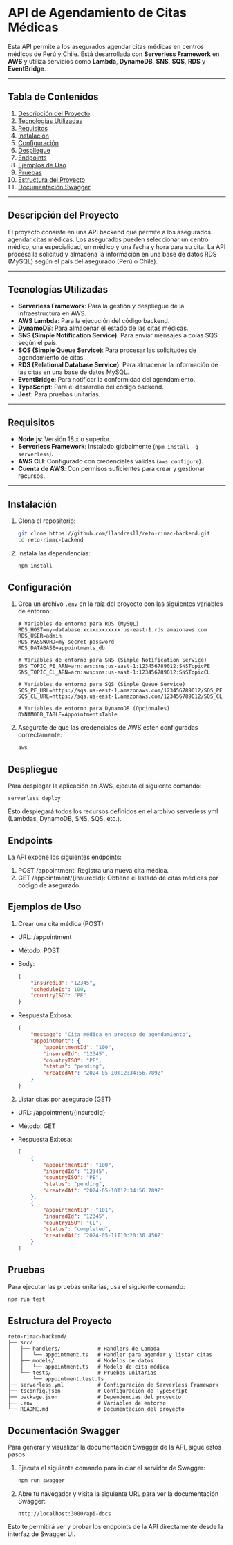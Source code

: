 # **API de Agendamiento de Citas Médicas**

Esta API permite a los asegurados agendar citas médicas en centros médicos de Perú y Chile. Está desarrollada con **Serverless Framework** en **AWS** y utiliza servicios como **Lambda**, **DynamoDB**, **SNS**, **SQS**, **RDS** y **EventBridge**.

---

## **Tabla de Contenidos**

1. [Descripción del Proyecto](#descripción-del-proyecto)
2. [Tecnologías Utilizadas](#tecnologías-utilizadas)
3. [Requisitos](#requisitos)
4. [Instalación](#instalación)
5. [Configuración](#configuración)
6. [Despliegue](#despliegue)
7. [Endpoints](#endpoints)
8. [Ejemplos de Uso](#ejemplos-de-uso)
9. [Pruebas](#pruebas)
10. [Estructura del Proyecto](#estructura-del-proyecto)
11. [Documentación Swagger](#documentación-swagger)

---

## **Descripción del Proyecto**

El proyecto consiste en una API backend que permite a los asegurados agendar citas médicas. Los asegurados pueden seleccionar un centro médico, una especialidad, un médico y una fecha y hora para su cita. La API procesa la solicitud y almacena la información en una base de datos RDS (MySQL) según el país del asegurado (Perú o Chile).

---

## **Tecnologías Utilizadas**

- **Serverless Framework**: Para la gestión y despliegue de la infraestructura en AWS.
- **AWS Lambda**: Para la ejecución del código backend.
- **DynamoDB**: Para almacenar el estado de las citas médicas.
- **SNS (Simple Notification Service)**: Para enviar mensajes a colas SQS según el país.
- **SQS (Simple Queue Service)**: Para procesar las solicitudes de agendamiento de citas.
- **RDS (Relational Database Service)**: Para almacenar la información de las citas en una base de datos MySQL.
- **EventBridge**: Para notificar la conformidad del agendamiento.
- **TypeScript**: Para el desarrollo del código backend.
- **Jest**: Para pruebas unitarias.

---

## **Requisitos**

- **Node.js**: Versión 18.x o superior.
- **Serverless Framework**: Instalado globalmente (`npm install -g serverless`).
- **AWS CLI**: Configurado con credenciales válidas (`aws configure`).
- **Cuenta de AWS**: Con permisos suficientes para crear y gestionar recursos.

---

## **Instalación**

1. Clona el repositorio:

    ```bash
    git clone https://github.com/llandresll/reto-rimac-backend.git
    cd reto-rimac-backend
    ```

2. Instala las dependencias:

    ```bash
    npm install
    ```

## **Configuración**

1. Crea un archivo `.env` en la raíz del proyecto con las siguientes variables de entorno:

    ```plaintext
    # Variables de entorno para RDS (MySQL)
    RDS_HOST=my-database.xxxxxxxxxxxx.us-east-1.rds.amazonaws.com
    RDS_USER=admin
    RDS_PASSWORD=my-secret-password
    RDS_DATABASE=appointments_db

    # Variables de entorno para SNS (Simple Notification Service)
    SNS_TOPIC_PE_ARN=arn:aws:sns:us-east-1:123456789012:SNSTopicPE
    SNS_TOPIC_CL_ARN=arn:aws:sns:us-east-1:123456789012:SNSTopicCL

    # Variables de entorno para SQS (Simple Queue Service)
    SQS_PE_URL=https://sqs.us-east-1.amazonaws.com/123456789012/SQS_PE
    SQS_CL_URL=https://sqs.us-east-1.amazonaws.com/123456789012/SQS_CL

    # Variables de entorno para DynamoDB (Opcionales)
    DYNAMODB_TABLE=AppointmentsTable
    ```

2. Asegúrate de que las credenciales de AWS estén configuradas correctamente:

    ```bash
    aws 
    ```

## **Despliegue**

Para desplegar la aplicación en AWS, ejecuta el siguiente comando:

```
serverless deploy
```

Esto desplegará todos los recursos definidos en el archivo serverless.yml (Lambdas, DynamoDB, SNS, SQS, etc.).

## **Endpoints**

La API expone los siguientes endpoints:

1. POST /appointment: Registra una nueva cita médica.
2. GET /appointment/{insuredId}: Obtiene el listado de citas médicas por código de asegurado.

## **Ejemplos de Uso**

1. Crear una cita médica (POST)

- URL: /appointment
- Método: POST
- Body:

    ```json
    {
        "insuredId": "12345",
        "scheduleId": 100,
        "countryISO": "PE"
    }
    ```
    
- Respuesta Exitosa:

    ```json
    {
        "message": "Cita médica en proceso de agendamiento",
        "appointment": {
            "appointmentId": "100",
            "insuredId": "12345",
            "countryISO": "PE",
            "status": "pending",
            "createdAt": "2024-05-10T12:34:56.789Z"
        }
    }
    ```
    
2. Listar citas por asegurado (GET)

- URL: /appointment/{insuredId}
- Método: GET
- Respuesta Exitosa:

    ```json
    [
        {
            "appointmentId": "100",
            "insuredId": "12345",
            "countryISO": "PE",
            "status": "pending",
            "createdAt": "2024-05-10T12:34:56.789Z"
        },
        {
            "appointmentId": "101",
            "insuredId": "12345",
            "countryISO": "CL",
            "status": "completed",
            "createdAt": "2024-05-11T10:20:30.456Z"
        }
    ]
    ```

## **Pruebas**

Para ejecutar las pruebas unitarias, usa el siguiente comando:

```bash
npm run test
```

## **Estructura del Proyecto**

```
reto-rimac-backend/
├── src/
│   ├── handlers/            # Handlers de Lambda
│   │   └── appointment.ts   # Handler para agendar y listar citas
│   ├── models/              # Modelos de datos
│   │   └── appointment.ts   # Modelo de cita médica
│   └── tests/               # Pruebas unitarias
│       └── appointment.test.ts
├── serverless.yml           # Configuración de Serverless Framework
├── tsconfig.json            # Configuración de TypeScript
├── package.json             # Dependencias del proyecto
├── .env                     # Variables de entorno
└── README.md                # Documentación del proyecto
````

## **Documentación Swagger**

Para generar y visualizar la documentación Swagger de la API, sigue estos pasos:

1. Ejecuta el siguiente comando para iniciar el servidor de Swagger:

    ```bash
    npm run swagger
    ```

2. Abre tu navegador y visita la siguiente URL para ver la documentación Swagger:

    ```
    http://localhost:3000/api-docs
    ```

Esto te permitirá ver y probar los endpoints de la API directamente desde la interfaz de Swagger UI.